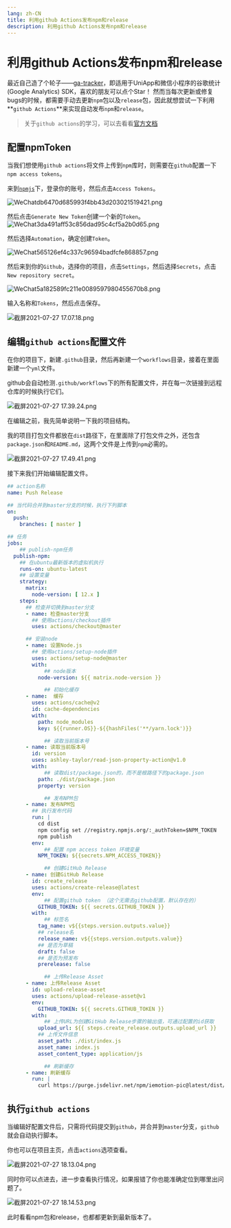 ```yaml
---
lang: zh-CN
title: 利用github Actions发布npm和release
description: 利用github Actions发布npm和release
---
```


# 利用github Actions发布npm和release

最近自己造了个轮子——[ga-tracker](https://github.com/OUDUIDUI/ga-tracker)，即适用于UniApp和微信小程序的谷歌统计 (Google Analytics) SDK，喜欢的朋友可以点个Star！
然而当每次更新或修复bugs的时候，都需要手动去更新`npm`包以及`release`包，因此就想尝试一下利用**`github Actions`**来实现自动发布`npm`和`release`。


> 关于`github actions`的学习，可以去看看[官方文档](https://docs.github.com/cn/actions)

## 配置npmToken
当我们想使用`github actions`将文件上传到`npm`库时，则需要在`github`配置一下`npm access tokens`。


来到[`npmjs`](https://www.npmjs.com/)下，登录你的账号，然后点击`Access Tokens`。

![WeChatdb6470d685993f4bb43d203021519421.png](/images/docs/publish-npm-by-github-actions/1.png)

然后点击`Generate New Token`创建一个新的`Token`。
![WeChat3da491aff53c856dad95c4cf5a2b0d65.png](/images/docs/publish-npm-by-github-actions/2.png)

然后选择`Automation`，确定创建`Token`。

![WeChat565126ef4c337c96594badfcfe868857.png](/images/docs/publish-npm-by-github-actions/3.png)

然后来到你的`Github`，选择你的项目，点击`Settings`，然后选择`Secrets`，点击`New repository secret`。

![WeChat5a182589fc211e0089597980455670b8.png](/images/docs/publish-npm-by-github-actions/4.png)

输入名称和`Tokens`，然后点击保存。

![截屏2021-07-27 17.07.18.png](/images/docs/publish-npm-by-github-actions/5.png)

## 编辑`github actions`配置文件
在你的项目下，新建`.github`目录，然后再新建一个`workflows`目录，接着在里面新建一个`yml`文件。

github会自动检测`.github/workflows`下的所有配置文件，并在每一次链接到远程仓库的时候执行它们。

![截屏2021-07-27 17.39.24.png](/images/docs/publish-npm-by-github-actions/6.png)

在编辑之前，我先简单说明一下我的项目结构。

我的项目打包文件都放在`dist`路径下，在里面除了打包文件之外，还包含`package.json`和`README.md`，这两个文件是上传到`npm`必需的。

![截屏2021-07-27 17.49.41.png](/images/docs/publish-npm-by-github-actions/7.png)

接下来我们开始编辑配置文件。
```yaml
## action名称
name: Push Release

## 当代码合并到master分支的时候，执行下列脚本
on:
  push:
    branches: [ master ]

## 任务
jobs:
	## publish-npm任务
  publish-npm:
  	## 在ubuntu最新版本的虚拟机执行
    runs-on: ubuntu-latest
    ## 设置变量
    strategy:
      matrix:
        node-version: [ 12.x ]
    steps:
      ## 检查并切换到master分支
      - name: 检查master分支
      	## 使用actions/checkout插件
        uses: actions/checkout@master

      ## 安装node
      - name: 设置Node.js
      	## 使用actions/setup-node插件
        uses: actions/setup-node@master
        with:
        	## node版本
          node-version: ${{ matrix.node-version }}

			## 初始化缓存
      - name:  缓存
        uses: actions/cache@v2
        id: cache-dependencies
        with:
          path: node_modules
          key: ${{runner.OS}}-${{hashFiles('**/yarn.lock')}}

			## 读取当前版本号
      - name: 读取当前版本号
        id: version
        uses: ashley-taylor/read-json-property-action@v1.0
        with:
        	## 读取dist/package.json的，而不是根路径下的package.json
          path: ./dist/package.json
          property: version

			## 发布NPM包
      - name: 发布NPM包
      	## 执行发布代码
        run: |
          cd dist
          npm config set //registry.npmjs.org/:_authToken=$NPM_TOKEN
          npm publish
        env:
        	## 配置 npm access token 环境变量
          NPM_TOKEN: ${{secrets.NPM_ACCESS_TOKEN}}

			## 创建GitHub Release
      - name: 创建GitHub Release
        id: create_release
        uses: actions/create-release@latest
        env:
        	## 配置github token （这个无需去github配置，默认存在的）
          GITHUB_TOKEN: ${{ secrets.GITHUB_TOKEN }}
        with:
        	## 标签名
          tag_name: v${{steps.version.outputs.value}}
          ## release名
          release_name: v${{steps.version.outputs.value}}
          ## 是否为草稿
          draft: false
          ## 是否为预发布
          prerelease: false

			## 上传Release Asset
      - name: 上传Release Asset
        id: upload-release-asset
        uses: actions/upload-release-asset@v1
        env:
          GITHUB_TOKEN: ${{ secrets.GITHUB_TOKEN }}
        with:
        	## 上传URL为创建GitHub Release步骤的输出值，可通过配置的id获取
          upload_url: ${{ steps.create_release.outputs.upload_url }}
          ## 上传文件信息
          asset_path: ./dist/index.js
          asset_name: index.js
          asset_content_type: application/js

			## 刷新缓存
      - name: 刷新缓存
        run: |
          curl https://purge.jsdelivr.net/npm/iemotion-pic@latest/dist/name.json

```
## 执行`github actions`

当编辑好配置文件后，只需将代码提交到`github`，并合并到`master`分支，`github`就会自动执行脚本。

你也可以在项目主页，点击`actions`选项查看。

![截屏2021-07-27 18.13.04.png](/images/docs/publish-npm-by-github-actions/8.png)

同时你可以点进去，进一步查看执行情况，如果报错了你也能准确定位到哪里出问题了。

![截屏2021-07-27 18.14.53.png](/images/docs/publish-npm-by-github-actions/9.png)

此时看看npm包和release，也都都更新到最新版本了。


